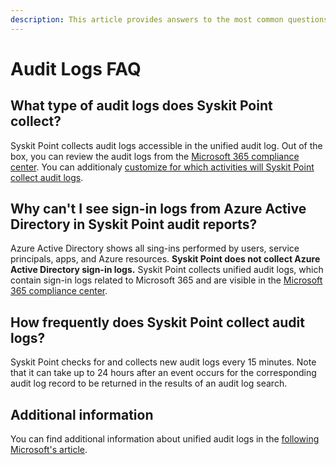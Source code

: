 ```yaml
---
description: This article provides answers to the most common questions regarding audit logs in Syskit Point. 
---
```


# Audit Logs FAQ

## What type of audit logs does Syskit Point collect?

Syskit Point collects audit logs accessible in the unified audit log. Out of the box, you can review the audit logs from the [Microsoft 365 compliance center](https://compliance.microsoft.com/auditlogsearch).
You can additionaly [customize for which activities will Syskit Point collect audit logs](../configuration/customize-audit-logs-collection.md).

## Why can't I see sign-in logs from Azure Active Directory in Syskit Point audit reports?

Azure Active Directory shows all sing-ins performed by users, service principals, apps, and Azure resources.
**Syskit Point does not collect Azure Active Directory sign-in logs.** 
Syskit Point collects unified audit logs, which contain sign-in logs related to Microsoft 365 and are visible in the [Microsoft 365 compliance center](https://compliance.microsoft.com/auditlogsearch).

## How frequently does Syskit Point collect audit logs?

Syskit Point checks for and collects new audit logs every 15 minutes. 
Note that it can take up to 24 hours after an event occurs for the corresponding audit log record to be returned in the results of an audit log search. 

## Additional information

You can find additional information about unified audit logs in the [following Microsoft's article](https://docs.microsoft.com/en-us/microsoft-365/compliance/search-the-audit-log-in-security-and-compliance?view=o365-worldwide).